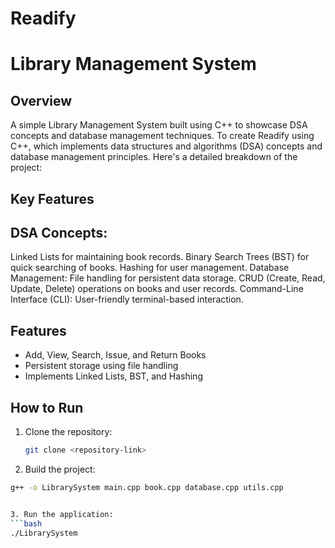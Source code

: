 # Readify
# Library Management System

## Overview
A simple Library Management System built using C++ to showcase DSA concepts and database management techniques.
To create  Readify using C++, which implements data structures and algorithms (DSA) concepts and database management principles. Here's a detailed breakdown of the project:

## Key Features
## DSA Concepts:
Linked Lists for maintaining book records.
Binary Search Trees (BST) for quick searching of books.
Hashing for user management.
Database Management:
File handling for persistent data storage.
CRUD (Create, Read, Update, Delete) operations on books and user records.
Command-Line Interface (CLI):
User-friendly terminal-based interaction.


## Features
- Add, View, Search, Issue, and Return Books
- Persistent storage using file handling
- Implements Linked Lists, BST, and Hashing

## How to Run
1. Clone the repository:
   ```bash
   git clone <repository-link>
2. Build the project:
  ```bash
  g++ -o LibrarySystem main.cpp book.cpp database.cpp utils.cpp


3. Run the application:
  ```bash
  ./LibrarySystem




